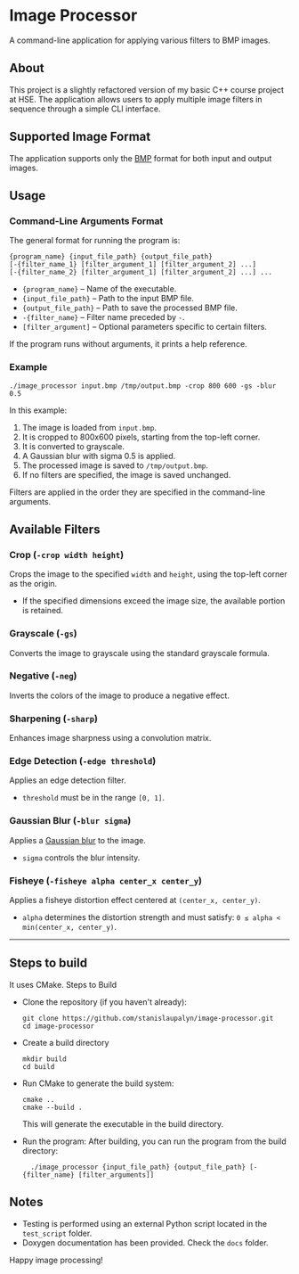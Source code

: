 # Image Processor

A command-line application for applying various filters to BMP images.

## About

This project is a slightly refactored version of my basic C++ course project at HSE. The application allows users to
apply multiple image filters in sequence through a simple CLI interface.

## Supported Image Format

The application supports only the [BMP](http://en.wikipedia.org/wiki/BMP_file_format) format for both input and output
images.

## Usage

### Command-Line Arguments Format

The general format for running the program is:

```
{program_name} {input_file_path} {output_file_path}
[-{filter_name_1} [filter_argument_1] [filter_argument_2] ...]
[-{filter_name_2} [filter_argument_1] [filter_argument_2] ...] ...
```

- `{program_name}` – Name of the executable.
- `{input_file_path}` – Path to the input BMP file.
- `{output_file_path}` – Path to save the processed BMP file.
- `-{filter_name}` – Filter name preceded by `-`.
- `[filter_argument]` – Optional parameters specific to certain filters.

If the program runs without arguments, it prints a help reference.

### Example

```
./image_processor input.bmp /tmp/output.bmp -crop 800 600 -gs -blur 0.5
```

In this example:

1. The image is loaded from `input.bmp`.
2. It is cropped to 800x600 pixels, starting from the top-left corner.
3. It is converted to grayscale.
4. A Gaussian blur with sigma 0.5 is applied.
5. The processed image is saved to `/tmp/output.bmp`.
6. If no filters are specified, the image is saved unchanged.

Filters are applied in the order they are specified in the command-line arguments.

## Available Filters

### Crop (`-crop width height`)

Crops the image to the specified `width` and `height`, using the top-left corner as the origin.

- If the specified dimensions exceed the image size, the available portion is retained.

### Grayscale (`-gs`)

Converts the image to grayscale using the standard grayscale formula.

### Negative (`-neg`)

Inverts the colors of the image to produce a negative effect.

### Sharpening (`-sharp`)

Enhances image sharpness using a convolution matrix.

### Edge Detection (`-edge threshold`)

Applies an edge detection filter.

- `threshold` must be in the range `[0, 1]`.

### Gaussian Blur (`-blur sigma`)

Applies a [Gaussian blur](https://en.wikipedia.org/wiki/Gaussian_blur) to the image.

- `sigma` controls the blur intensity.

### Fisheye (`-fisheye alpha center_x center_y`)

Applies a fisheye distortion effect centered at `(center_x, center_y)`.

- `alpha` determines the distortion strength and must satisfy: `0 ≤ alpha < min(center_x, center_y)`.

---

## Steps to build

It uses CMake.
Steps to Build

- Clone the repository (if you haven't already):
    ```
    git clone https://github.com/stanislaupalyn/image-processor.git
    cd image-processor
    ```
- Create a build directory
    ```
    mkdir build
    cd build
    ```

- Run CMake to generate the build system:
    ```
    cmake ..
    cmake --build .
    ```
  This will generate the executable in the build directory.

- Run the program: After building, you can run the program from the build directory:
    ```
      ./image_processor {input_file_path} {output_file_path} [-{filter_name} [filter_arguments]]
    ```

## Notes

- Testing is performed using an external Python script located in the `test_script` folder.
- Doxygen documentation has been provided. Check the `docs` folder.

Happy image processing!


